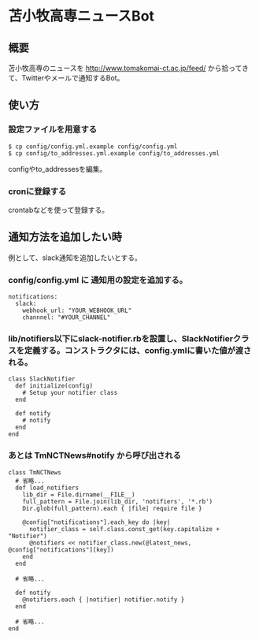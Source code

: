# 苫小牧高専ニュースBot
## 概要
苫小牧高専のニュースを http://www.tomakomai-ct.ac.jp/feed/ から拾ってきて、Twitterやメールで通知するBot。

## 使い方
### 設定ファイルを用意する

```
$ cp config/config.yml.example config/config.yml
$ cp config/to_addresses.yml.example config/to_addresses.yml
```

configやto_addressesを編集。

### cronに登録する

crontabなどを使って登録する。

## 通知方法を追加したい時
例として、slack通知を追加したいとする。

### config/config.yml に 通知用の設定を追加する。
```
notifications:
  slack:
    webhook_url: "YOUR_WEBHOOK_URL"
    channnel: "#YOUR_CHANNEL"
```

### lib/notifiers以下にslack-notifier.rbを設置し、SlackNotifierクラスを定義する。コンストラクタには、config.ymlに書いた値が渡される。
```
class SlackNotifier
  def initialize(config)
    # Setup your notifier class
  end

  def notify
    # notify
  end
end
```
### あとは TmNCTNews#notify から呼び出される

```
class TmNCTNews
  # 省略...
  def load_notifiers
    lib_dir = File.dirname(__FILE__)
    full_pattern = File.join(lib_dir, 'notifiers', '*.rb')
    Dir.glob(full_pattern).each { |file| require file }

    @config["notifications"].each_key do |key|
      notifier_class = self.class.const_get(key.capitalize + "Notifier")
      @notifiers << notifier_class.new(@latest_news, @config["notifications"][key])
    end
  end

  # 省略...

  def notify
    @notifiers.each { |notifier| notifier.notify }
  end

  # 省略...
end
```

